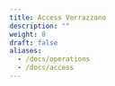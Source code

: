 ```yaml
---
title: Access Verrazzano
description: ""
weight: 8
draft: false
aliases:
  - /docs/operations
  - /docs/access
---
```


